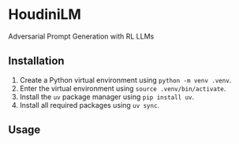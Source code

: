# HoudiniLM
Adversarial Prompt Generation with RL LLMs

## Installation
1. Create a Python virtual environment using `python -m venv .venv`.
2. Enter the virtual environment using `source .venv/bin/activate`.
3. Install the `uv` package manager using `pip install uv`.
4. Install all required packages using `uv sync`.

## Usage
